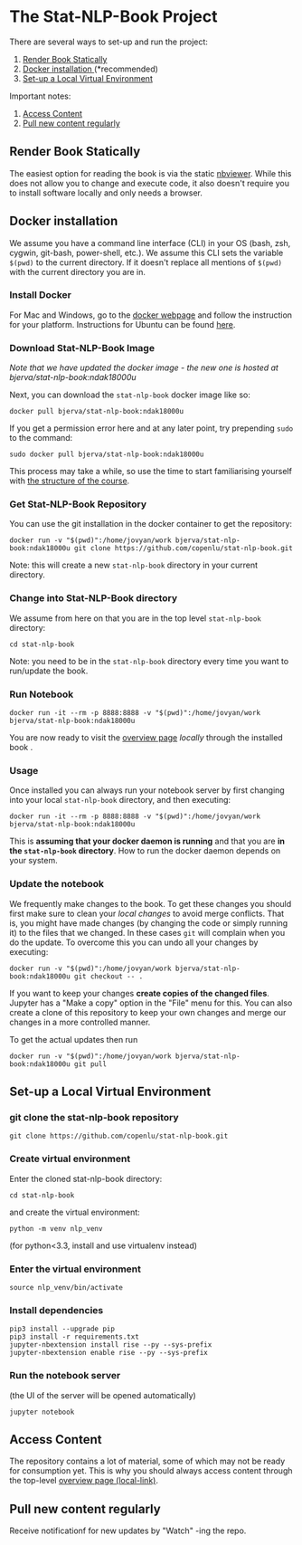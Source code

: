 # The Stat-NLP-Book Project

There are several ways to set-up and run the project:
1. [ Render Book Statically ](#render-book-statically)
2. [ Docker installation ](#install-docker) (*recommended)
3. [ Set-up a Local Virtual Environment ](#set-up-a-local-virtual-environment)

Important notes:
1. [ Access Content ](#access-content)
2. [ Pull new content regularly ](#pull-new-content-regularly)

## Render Book Statically
The easiest option for reading the book is via the static [nbviewer](https://nbviewer.jupyter.org/github/copenlu/stat-nlp-book/blob/master/overview.ipynb). 
While this does not allow you to change and execute code, it also doesn't require you to install software locally and only needs a browser.


## Docker installation 

We assume you have a command line interface (CLI) in your OS 
(bash, zsh, cygwin, git-bash, power-shell, etc.). We assume this CLI sets 
 the variable `$(pwd)` to the current directory. If it doesn't replace
 all mentions of `$(pwd)` with the current directory you are in. 

### Install Docker

For Mac and Windows, go to the [docker webpage](https://www.docker.com/get-started) and follow the instruction for your platform. Instructions for Ubuntu can be found [here](https://docs.docker.com/install/linux/docker-ce/ubuntu/#install-docker-ce-1). 

### Download Stat-NLP-Book Image

*Note that we have updated the docker image - the new one is hosted at bjerva/stat-nlp-book:ndak18000u*

Next, you can download the `stat-nlp-book` docker image like so:

    docker pull bjerva/stat-nlp-book:ndak18000u

If you get a permission error here and at any later point, try prepending `sudo ` to the command:

    sudo docker pull bjerva/stat-nlp-book:ndak18000u
    
This process may take a while, so use the time to start familiarising yourself with [the structure of the course](https://github.com/copenlu/stat-nlp-book/blob/d88507ad8526ba5a1b56484c20bf72e91d753d5d/overview.ipynb).

### Get Stat-NLP-Book Repository

You can use the git installation in the docker container to get the repository:

    docker run -v "$(pwd)":/home/jovyan/work bjerva/stat-nlp-book:ndak18000u git clone https://github.com/copenlu/stat-nlp-book.git  

Note: this will create a new `stat-nlp-book` directory in your current directory.

### Change into Stat-NLP-Book directory

We assume from here on that you are in the top level `stat-nlp-book` directory:

    cd stat-nlp-book

Note: you need to be in the `stat-nlp-book` directory every time you want to run/update the book.

### Run Notebook

    docker run -it --rm -p 8888:8888 -v "$(pwd)":/home/jovyan/work bjerva/stat-nlp-book:ndak18000u

You are now ready to visit the [overview page](http://localhost:8888/notebooks/overview.ipynb) *locally* through the installed book . 

### Usage

Once installed you can always run your notebook server by first changing
into your local `stat-nlp-book` directory, and then executing:

    docker run -it --rm -p 8888:8888 -v "$(pwd)":/home/jovyan/work bjerva/stat-nlp-book:ndak18000u
    
This is **assuming that your docker daemon is running** and that you are
**in the `stat-nlp-book` directory**. How to run the docker daemon
depends on your system.

### Update the notebook

We frequently make changes to the book. To get these changes you
should first make sure to clean your *local changes* to avoid merge 
conflicts. That is, you might have made changes (by changing the code
or simply running it) to the files that we changed. In these cases `git`
 will complain when you do the update. To overcome this you can undo all
 your changes by executing:
 
    docker run -v "$(pwd)":/home/jovyan/work bjerva/stat-nlp-book:ndak18000u git checkout -- .
    
If you want to keep your changes **create copies of the changed files**.
Jupyter has a "Make a copy" option in the "File" menu for this. You can also create a clone of this repository
to keep your own changes and merge our changes in a more controlled manner. 

To get the actual updates then run

    docker run -v "$(pwd)":/home/jovyan/work bjerva/stat-nlp-book:ndak18000u git pull

## Set-up a Local Virtual Environment

### git clone the stat-nlp-book repository

    git clone https://github.com/copenlu/stat-nlp-book.git

### Create virtual environment
Enter the cloned stat-nlp-book directory:

    cd stat-nlp-book

and create the virtual environment:

    python -m venv nlp_venv

(for python<3.3, install and use virtualenv instead)

### Enter the virtual environment

    source nlp_venv/bin/activate

### Install dependencies

    pip3 install --upgrade pip
    pip3 install -r requirements.txt
    jupyter-nbextension install rise --py --sys-prefix
    jupyter-nbextension enable rise --py --sys-prefix    

### Run the notebook server 
(the UI of the server will be opened automatically)

    jupyter notebook
   

## Access Content

The repository contains a lot of material, some of which may not be ready
for consumption yet. This is why you should always access content through
the top-level [overview page (local-link)](http://localhost:8888/notebooks/overview.ipynb).

## Pull new content regularly
Receive notificationf for new updates by "Watch" -ing the repo.
